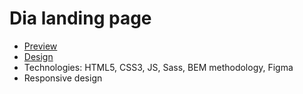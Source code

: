 # Dia landing page

- [Preview](https://deelray.github.io/dia/)
- [Design](https://www.figma.com/file/vhfzZ7SqWGkMGd5iCDdBCy/Dia-New?node-id=0%3A1)
- Technologies: HTML5, CSS3, JS, Sass, BEM methodology, Figma
- Responsive design